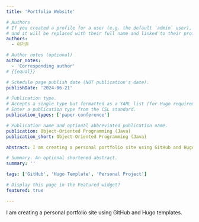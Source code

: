 ```yaml
---
title: 'Portfolio Website'

# Authors
# If you created a profile for a user (e.g. the default `admin` user), write the username (folder name) here
# and it will be replaced with their full name and linked to their profile.
authors:
  - 이가은

# Author notes (optional)
author_notes:
  - 'Corresponding author'
# {{equal}}

# Schedule page publish date (NOT publication's date).
publishDate: '2024-06-21'

# Publication type.
# Accepts a single type but formatted as a YAML list (for Hugo requirements).
# Enter a publication type from the CSL standard.
publication_types: ['paper-conference']

# Publication name and optional abbreviated publication name.
publication: Object-Oriented Programming (Java)
publication_short: Object-Oriented Programming (Java)

abstract: I am creating a personal portfolio site using GitHub and Hugo templates.

# Summary. An optional shortened abstract.
summary: ''

tags: ['GitHub', 'Hugo Template', 'Personal Project']

# Display this page in the Featured widget?
featured: true

---
```




I am creating a personal portfolio site using GitHub and Hugo templates.
